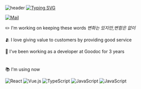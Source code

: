 ![header](https://capsule-render.vercel.app/api?type=waving&color=6994CDEE&text=&animation=twinkling&height=80)
[![Typing SVG](https://readme-typing-svg.demolab.com?font=Alkatra&weight=500&size=45&duration=3500&pause=3&color=6994CDEE&center=false&vCenter=false&multiline=true&repeat=true&width=1000&height=100&lines=Welcome+to+Juice's+GitHub!👋)](https://git.io/typing-svg)

<!--[![Instagram](https://img.shields.io/badge/@juice_jpg-f5f5f5?logo=Instagram&logoColor=%23E4405F)](https://www.instagram.com/juice_jpg/)-->

[![Mail](https://img.shields.io/badge/besoftyoon@gmail.com-fc5744?logo=gmail&logoColor=white)](mailTo:besoftyoon@gmail.com)

✏️ I'm working on keeping these words *변화는 있지만,변함은 없이*

🫂 I love giving value to customers by providing good service

🏢 I've been working as a developer at Goodoc for 3 years
#


📚 I'm using now

![React](https://img.shields.io/badge/react-00a2ff.svg?logo=react&logoColor=white)
![Vue.js](https://img.shields.io/badge/vuejs-%234FC08D.svg?logo=vuedotjs&logoColor=white)
![TypeScript](https://img.shields.io/badge/typescript-%23007ACC.svg?logo=typescript&logoColor=white)
![JavaScript](https://img.shields.io/badge/javascript-ffc929.svg?logo=javascript&logoColor=white)
![JavaScript](https://img.shields.io/badge/-GraphQL-ff00c8?logo=graphql&logoColor=white)

<!--
![React](https://img.shields.io/badge/react-f5f5f5.svg?logo=react&logoColor=%2361DAFB)
![Vue.js](https://img.shields.io/badge/vuejs-f5f5f5.svg?logo=vuedotjs&logoColor=%234FC08D)
![TypeScript](https://img.shields.io/badge/typescript-f5f5f5.svg?logo=typescript&logoColor=%23007ACC)
![JavaScript](https://img.shields.io/badge/javascript-f5f5f5.svg?logo=javascript&logoColor=ffc929)
![JavaScript](https://img.shields.io/badge/-GraphQL-f5f5f5?logo=graphql&logoColor=ff00c8)
-->








